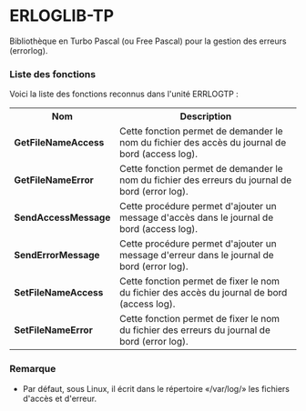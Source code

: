 # ERLOGLIB-TP
Bibliothèque en Turbo Pascal (ou Free Pascal) pour la gestion des erreurs (errorlog).

<h3>Liste des fonctions</h3>

Voici la liste des fonctions reconnus dans l'unité ERRLOGTP :

<table>
	<tr>
		<th>Nom</th>
		<th>Description</th>
	</tr>
  <tr>
    <td><b>GetFileNameAccess</b></td>
    <td>Cette fonction permet de demander le nom du fichier des accès du journal de bord (access log).</td>
  </tr>
  <tr>
    <td><b>GetFileNameError</b></td>
    <td>Cette fonction permet de demander le nom du fichier des erreurs du journal de bord (error log).</td>
  </tr>
  <tr>
    <td><b>SendAccessMessage</b></td>
    <td>Cette procédure permet d'ajouter un message d'accès dans le journal de bord (access log).</td>
  </tr>
  <tr>
    <td><b>SendErrorMessage</b>
      <td>Cette procédure permet d'ajouter un message d'erreur dans le journal de bord (error log).</td>
  </tr>
  <tr>
    <td><b>SetFileNameAccess</b>
    <td>Cette fonction permet de fixer le nom du fichier des accès du journal de bord (access log).</td>
  </tr>
  <tr>
    <td><b>SetFileNameError</b>
    <td>Cette fonction permet de fixer le nom du fichier des erreurs du journal de bord (error log).</td>
  </tr>
</table>

<h3>Remarque</h3>
<ul>
	<li>Par défaut, sous Linux, il écrit dans le répertoire «/var/log/» les fichiers d'accès et d'erreur.</li>
</ul>
